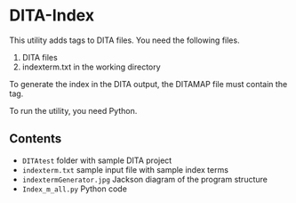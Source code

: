 # DITA-Index

This utility adds tags <indexterm> to DITA files. You need the following files.
1. DITA files
2. indexterm.txt in the working directory

To generate the index in the DITA output, the DITAMAP file must contain the <indexlist> tag.

To run the utility, you need Python. 

## Contents

* `DITAtest` folder with sample DITA project
* `indexterm.txt` sample input file with sample index terms
* `indextermGenerator.jpg` Jackson diagram of the program structure
* `Index_m_all.py` Python code



